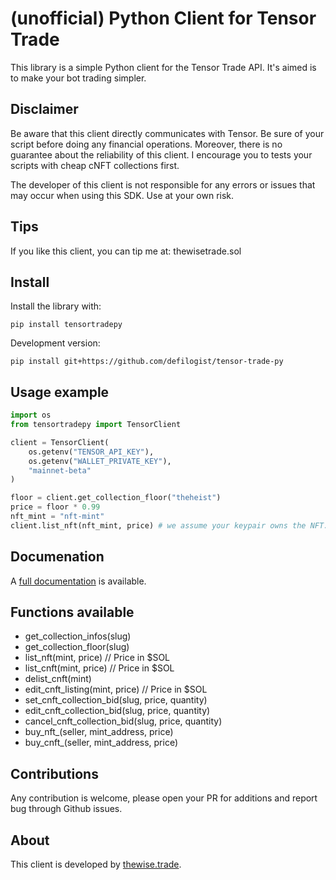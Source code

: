 # (unofficial) Python Client for Tensor Trade

This library is a simple Python client for the Tensor Trade API. It's aimed is 
to make your bot trading simpler.


## Disclaimer

Be aware that this client directly communicates with Tensor. Be sure of your
script before doing any financial operations. Moreover, there is no guarantee
about the reliability of this client. I encourage you to tests your scripts
with cheap cNFT collections first. 

The developer of this client is not responsible for any errors or issues that
may occur when using this SDK. Use at your own risk.

## Tips

If you like this client, you can tip me at: thewisetrade.sol

## Install

Install the library with:

```
pip install tensortradepy
```


Development version:

```
pip install git+https://github.com/defilogist/tensor-trade-py
```

## Usage example

``` python
import os
from tensortradepy import TensorClient

client = TensorClient(
    os.getenv("TENSOR_API_KEY"),
    os.getenv("WALLET_PRIVATE_KEY"),
    "mainnet-beta"
)

floor = client.get_collection_floor("theheist")
price = floor * 0.99
nft_mint = "nft-mint"
client.list_nft(nft_mint, price) # we assume your keypair owns the NFT.
```

## Documenation

A [full documentation](https://tensortradepy.thewise.trade/) is available.

## Functions available

* get\_collection\_infos(slug)
* get\_collection\_floor(slug)
* list\_nft(mint, price) // Price in $SOL
* list\_cnft(mint, price) // Price in $SOL
* delist\_cnft(mint)
* edit\_cnft\_listing(mint, price) // Price in $SOL
* set\_cnft\_collection\_bid(slug, price, quantity)
* edit\_cnft\_collection\_bid(slug, price, quantity)
* cancel\_cnft\_collection\_bid(slug, price, quantity)
* buy\_nft\_(seller, mint\_address, price)
* buy\_cnft\_(seller, mint\_address, price)

## Contributions

Any contribution is welcome, please open your PR for additions and report bug
through Github issues.

## About

This client is developed by [thewise.trade](https://thewise.trade).
